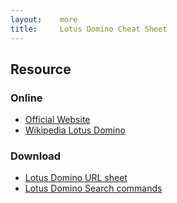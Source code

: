 ```yaml
---
layout:    more
title:     Lotus Domino Cheat Sheet 
---
```

<div class="content content-400">
    <div class="board board-326">
        <h2 class="board-title">Resource</h2>
        <div class="board-card">
            <h3 class="board-card-title">Online</h3>
            <ul>
                <li><a href="http://www.ibm.com/software/lotus/products/domino/">Official Website</a></li>
                <li><a href="http://en.wikipedia.org/wiki/IBM_Lotus_Domino">Wikipedia Lotus Domino</a></li>
            </ul>
        </div>
        <div class="board-card">
            <h3 class="board-card-title">Download</h3>
            <ul>
                <li><a href="http://www.ibm.com/developerworks/lotus/library/ls-Domino_URL_cheat_sheet/">Lotus Domino URL sheet</a></li>
                <li><a href="http://www-10.lotus.com/ldd/ddwiki.nsf/dx/07282008102129AMKMKJU2.htm">Lotus Domino Search commands</a></li>
            </ul>
        </div>
    </div>
</div>
